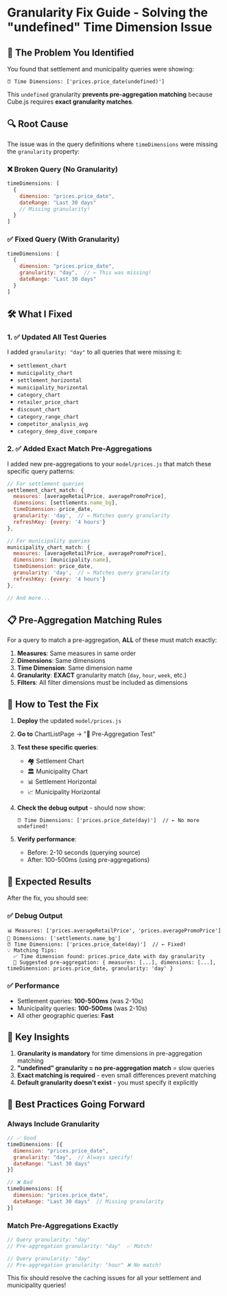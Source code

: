 # Granularity Fix Guide - Solving the "undefined" Time Dimension Issue

## 🎯 The Problem You Identified

You found that settlement and municipality queries were showing:
```
⏰ Time Dimensions: ['prices.price_date(undefined)']
```

This `undefined` granularity **prevents pre-aggregation matching** because Cube.js requires **exact granularity matches**.

## 🔍 Root Cause

The issue was in the query definitions where `timeDimensions` were missing the `granularity` property:

### ❌ Broken Query (No Granularity)
```javascript
timeDimensions: [
  {
    dimension: "prices.price_date",
    dateRange: "Last 30 days"
    // Missing granularity!
  }
]
```

### ✅ Fixed Query (With Granularity)
```javascript
timeDimensions: [
  {
    dimension: "prices.price_date",
    granularity: "day",  // ← This was missing!
    dateRange: "Last 30 days"
  }
]
```

## 🛠️ What I Fixed

### 1. ✅ Updated All Test Queries
I added `granularity: "day"` to all queries that were missing it:

- `settlement_chart`
- `municipality_chart` 
- `settlement_horizontal`
- `municipality_horizontal`
- `category_chart`
- `retailer_price_chart`
- `discount_chart`
- `category_range_chart`
- `competitor_analysis_avg`
- `category_deep_dive_compare`

### 2. ✅ Added Exact Match Pre-Aggregations
I added new pre-aggregations to your `model/prices.js` that match these specific query patterns:

```javascript
// For settlement queries
settlement_chart_match: {
  measures: [averageRetailPrice, averagePromoPrice],
  dimensions: [settlements.name_bg],
  timeDimension: price_date,
  granularity: 'day',  // ← Matches query granularity
  refreshKey: {every: '4 hours'}
},

// For municipality queries  
municipality_chart_match: {
  measures: [averageRetailPrice, averagePromoPrice],
  dimensions: [municipality.name],
  timeDimension: price_date,
  granularity: 'day',  // ← Matches query granularity
  refreshKey: {every: '4 hours'}
},

// And more...
```

## 📋 Pre-Aggregation Matching Rules

For a query to match a pre-aggregation, **ALL** of these must match exactly:

1. **Measures**: Same measures in same order
2. **Dimensions**: Same dimensions 
3. **Time Dimension**: Same dimension name
4. **Granularity**: **EXACT** granularity match (`day`, `hour`, `week`, etc.)
5. **Filters**: All filter dimensions must be included as dimensions

## 🧪 How to Test the Fix

1. **Deploy** the updated `model/prices.js`
2. **Go to** ChartListPage → "🧪 Pre-Aggregation Test"
3. **Test these specific queries**:
   - 🏘️ Settlement Chart
   - 🏛️ Municipality Chart
   - 📊 Settlement Horizontal
   - 📈 Municipality Horizontal

4. **Check the debug output** - should now show:
   ```
   ⏰ Time Dimensions: ['prices.price_date(day)']  // ← No more undefined!
   ```

5. **Verify performance**:
   - Before: 2-10 seconds (querying source)
   - After: 100-500ms (using pre-aggregations)

## 🚀 Expected Results

After the fix, you should see:

### ✅ Debug Output
```
📊 Measures: ['prices.averageRetailPrice', 'prices.averagePromoPrice']
📐 Dimensions: ['settlements.name_bg']
⏰ Time Dimensions: ['prices.price_date(day)']  // ← Fixed!
💡 Matching Tips:
  ✅ Time dimension found: prices.price_date with day granularity
  🎯 Suggested pre-aggregation: { measures: [...], dimensions: [...], timeDimension: prices.price_date, granularity: 'day' }
```

### ✅ Performance
- Settlement queries: **100-500ms** (was 2-10s)
- Municipality queries: **100-500ms** (was 2-10s)
- All other geographic queries: **Fast**

## 🔧 Key Insights

1. **Granularity is mandatory** for time dimensions in pre-aggregation matching
2. **"undefined" granularity = no pre-aggregation match** = slow queries
3. **Exact matching is required** - even small differences prevent matching
4. **Default granularity doesn't exist** - you must specify it explicitly

## 📝 Best Practices Going Forward

### Always Include Granularity
```javascript
// ✅ Good
timeDimensions: [{
  dimension: "prices.price_date",
  granularity: "day",  // Always specify!
  dateRange: "Last 30 days"
}]

// ❌ Bad  
timeDimensions: [{
  dimension: "prices.price_date",
  dateRange: "Last 30 days"  // Missing granularity
}]
```

### Match Pre-Aggregations Exactly
```javascript
// Query granularity: "day"
// Pre-aggregation granularity: "day"  ✅ Match!

// Query granularity: "day" 
// Pre-aggregation granularity: "hour" ❌ No match!
```

This fix should resolve the caching issues for all your settlement and municipality queries!